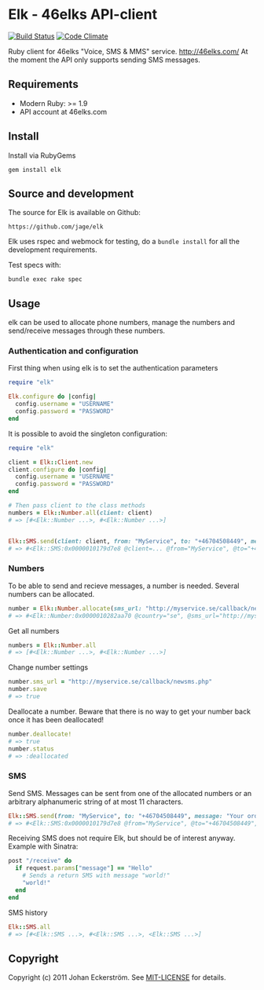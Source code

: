 # Elk - 46elks API-client

[![Build Status](https://travis-ci.org/jage/elk.svg?branch=master)](https://travis-ci.org/jage/elk)
[![Code Climate](https://codeclimate.com/github/jage/elk/badges/gpa.svg)](https://codeclimate.com/github/jage/elk)

Ruby client for 46elks "Voice, SMS & MMS" service. http://46elks.com/
At the moment the API only supports sending SMS messages.

## Requirements

* Modern Ruby: >= 1.9
* API account at 46elks.com

## Install

Install via RubyGems

    gem install elk

## Source and development

The source for Elk is available on Github:

    https://github.com/jage/elk

Elk uses rspec and webmock for testing, do a `bundle install` for all the development requirements.

Test specs with:

    bundle exec rake spec

## Usage

elk can be used to allocate phone numbers, manage the numbers and send/receive messages through these numbers.

### Authentication and configuration

First thing when using elk is to set the authentication parameters

```Ruby
require "elk"

Elk.configure do |config|
  config.username = "USERNAME"
  config.password = "PASSWORD"
end
```

It is possible to avoid the singleton configuration:

```Ruby
require "elk"

client = Elk::Client.new
client.configure do |config|
  config.username = "USERNAME"
  config.password = "PASSWORD"
end

# Then pass client to the class methods
numbers = Elk::Number.all(client: client)
# => [#<Elk::Number ...>, #<Elk::Number ...>]


Elk::SMS.send(client: client, from: "MyService", to: "+46704508449", message: "Your order #171 has now been sent!")
# => #<Elk::SMS:0x0000010179d7e8 @client=... @from="MyService", @to="+46704508449", @message="Your order #171 has now been sent!", @message_id="sdc39a7926d37159b6985283e32f43251", @created_at=2011-07-17 16:21:13 +0200, @loaded_at=2011-07-17 16:21:13 +0200>
```

### Numbers

To be able to send and recieve messages, a number is needed. Several numbers can be allocated.

```Ruby
number = Elk::Number.allocate(sms_url: "http://myservice.se/callback/newsms.php", country: "se")
# => #<Elk::Number:0x0000010282aa70 @country="se", @sms_url="http://myservice.se/callback/newsms.php", @status="yes", @number_id="n03e7db70cc06c1ff85e09a2b3f86dd62", @number="+46766861034", @capabilities=[:sms], @loaded_at=2011-07-17 15:23:55 +0200>
```

Get all numbers

```Ruby
numbers = Elk::Number.all
# => [#<Elk::Number ...>, #<Elk::Number ...>]
```

Change number settings

```Ruby
number.sms_url = "http://myservice.se/callback/newsms.php"
number.save
# => true
```

Deallocate a number.
Beware that there is no way to get your number back once it has been deallocated!

```Ruby
number.deallocate!
# => true
number.status
# => :deallocated
```

### SMS

Send SMS. Messages can be sent from one of the allocated numbers or an arbitrary alphanumeric string of at most 11 characters.

```Ruby
Elk::SMS.send(from: "MyService", to: "+46704508449", message: "Your order #171 has now been sent!")
# => #<Elk::SMS:0x0000010179d7e8 @from="MyService", @to="+46704508449", @message="Your order #171 has now been sent!", @message_id="sdc39a7926d37159b6985283e32f43251", @created_at=2011-07-17 16:21:13 +0200, @loaded_at=2011-07-17 16:21:13 +0200>
```

Receiving SMS does not require Elk, but should be of interest anyway.
Example with Sinatra:

```Ruby
post "/receive" do
  if request.params["message"] == "Hello"
    # Sends a return SMS with message "world!"
    "world!"
  end
end
```

SMS history

```Ruby
Elk::SMS.all
# => [#<Elk::SMS ...>, #<Elk::SMS ...>, <Elk::SMS ...>]
```

## Copyright

Copyright (c) 2011 Johan Eckerström. See [MIT-LICENSE](MIT-LICENSE) for details.
